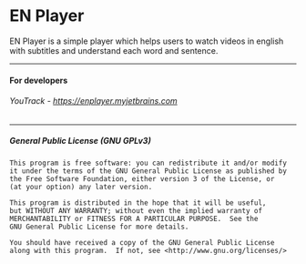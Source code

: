 # EN Player
EN Player is a simple player which helps users to watch videos in english with subtitles and understand each word and sentence. 
___
#### For developers
###### YouTrack - https://enplayer.myjetbrains.com
___
##### General Public License (GNU GPLv3)
```
This program is free software: you can redistribute it and/or modify
it under the terms of the GNU General Public License as published by
the Free Software Foundation, either version 3 of the License, or
(at your option) any later version.

This program is distributed in the hope that it will be useful,
but WITHOUT ANY WARRANTY; without even the implied warranty of
MERCHANTABILITY or FITNESS FOR A PARTICULAR PURPOSE.  See the
GNU General Public License for more details.

You should have received a copy of the GNU General Public License
along with this program.  If not, see <http://www.gnu.org/licenses/>
